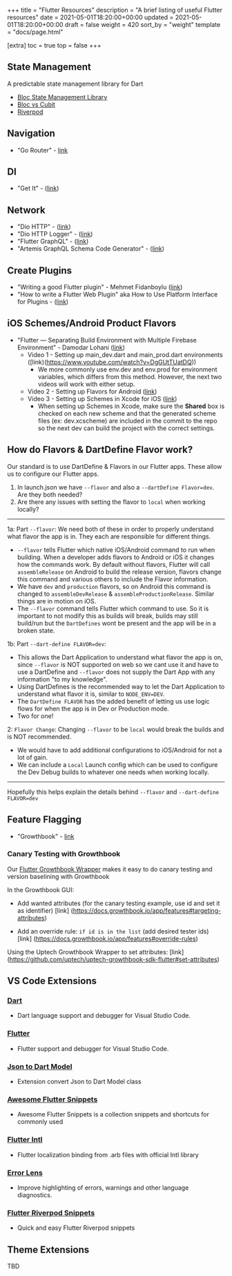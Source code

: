 +++
title = "Flutter Resources"
description = "A brief listing of useful Flutter resources"
date = 2021-05-01T18:20:00+00:00
updated = 2021-05-01T18:20:00+00:00
draft = false
weight = 420
sort_by = "weight"
template = "docs/page.html"

[extra]
toc = true
top = false
+++

## State Management

A predictable state management library for Dart

* [Bloc State Management Library](https://bloclibrary.dev/)
* [Bloc vs Cubit](https://ppantaleon.medium.com/flutter-bloc-vs-cubit-100a0fb0efcf)
* [Riverpod](https://riverpod.dev)

## Navigation

* "Go Router" - [link](https://gorouter.dev)

## DI

* "Get It" - ([link](https://pub.dev/packages/get_it))

## Network

* "Dio HTTP" - ([link](https://pub.dev/packages/dio))
* "Dio HTTP Logger" - ([link](https://pub.dev/packages/pretty_dio_logger/versions/1.2.0-beta-1))
* "Flutter GraphQL" - ([link](https://pub.dev/packages/graphql_flutter))
* "Artemis GraphQL Schema Code Generator" - ([link](https://pub.dev/packages/artemis))

## Create Plugins

* "Writing a good Flutter plugin" - Mehmet Fidanboylu ([link](https://medium.com/flutter/writing-a-good-flutter-plugin-1a561b986c9c))
* "How to write a Flutter Web Plugin" aka How to Use Platform Interface for Plugins - ([link](https://medium.com/flutter/how-to-write-a-flutter-web-plugin-part-2-afdddb69ece6))

## iOS Schemes/Android Product Flavors

* "Flutter — Separating Build Environment with Multiple Firebase Environment" - Damodar Lohani ([link](https://lohanidamodar.medium.com/flutter-separating-build-environment-with-multiple-firebase-environment-92e40e26d275))
	* Video 1 - Setting up main_dev.dart and main_prod.dart environments ([link)(https://www.youtube.com/watch?v=DgGUtTUatDQ))
		* We more commonly use env.dev and env.prod for environment variables, which differs from this method. However, the next two videos will work with either setup.
	* Video 2 - Setting up Flavors for Android ([link](https://www.youtube.com/watch?v=UZFIMRAWtgw))
	* Video 3 - Setting up Schemes in Xcode for iOS ([link](https://www.youtube.com/watch?v=gdqnxcV7_FY))
		* When setting up Schemes in Xcode, make sure the **Shared** box is checked on each new scheme and that the generated scheme files (ex: dev.xcscheme) are included in the commit to the repo so the next dev can build the project with the correct settings. 

## How do Flavors & DartDefine Flavor work?
Our standard is to use DartDefine & Flavors in our Flutter apps. These allow us to configure our Flutter apps. 
1) In launch.json we have `--flavor` and also a `--dartDefine Flavor=dev`. Are they both needed?
2) Are there any issues with setting the flavor to `local` when working locally?
---
1a: Part `--flavor`: We need both of these in order to properly understand what flavor the app is in. They each are responsible for different things.
* `--flavor` tells Flutter which native iOS/Android command to run when building. When a developer adds flavors to Android or iOS it changes how the commands work. By default without flavors, Flutter will call `assembleRelease` on Android to build the release version, flavors change this command and various others to include the Flavor information. 
* We have `dev` and `production` flavors, so on Android this command is changed to `assembleDevRelease` & `assembleProductionRelease`. Similar things are in motion on iOS.
* The `--flavor` command tells Flutter which command to use. So it is important to not modify this as builds will break, builds may still build/run but the `DartDefines` wont be present and the app will be in a broken state.

1b: Part `--dart-define FLAVOR=dev`:
* This allows the Dart Application to understand what flavor the app is on, since `--flavor` is NOT supported on web so we cant use it and have to use a DartDefine and `--flavor` does not supply the Dart App with any information "to my knowledge".
* Using DartDefines is the recommended way to let the Dart Application to understand what flavor it is, similar to `NODE_ENV=DEV`. 
* The `DartDefine FLAVOR` has the added benefit of letting us use logic flows for when the app is in Dev or Production mode. 
* Two for one!

2: `Flavor Change`: Changing `--flavor` to be `local` would break the builds and is NOT recommended.
* We would have to add additional configurations to iOS/Android for not a lot of gain. 
* We can include a `Local` Launch config which can be used to configure the Dev Debug builds to whatever one needs when working locally.
---
Hopefully this helps explain the details behind `--flavor` and `--dart-define FLAVOR=dev`

## Feature Flagging

* "Growthbook" - [link](https://docs.growthbook.io/)

### Canary Testing with Growthbook

Our [Flutter Growthbook Wrapper]() makes it easy to do canary testing and version baselining with Growthbook

In the Growthbook GUI:

* Add wanted attributes (for the canary testing example, use id and set it as identifier) [link] (https://docs.growthbook.io/app/features#targeting-attributes)

* Add an override rule:
`if id is in the list` (add desired tester ids)
[link] (https://docs.growthbook.io/app/features#override-rules)

Using the Uptech Growthbook Wrapper to set attributes: [link] (https://github.com/uptech/uptech-growthbook-sdk-flutter#set-attributes)


## VS Code Extensions

### [Dart](https://marketplace.visualstudio.com/items?itemName=Dart-Code.dart-codes)

* Dart language support and debugger for Visual Studio Code.

### [Flutter](https://marketplace.visualstudio.com/items?itemName=Dart-Code.flutters)

* Flutter support and debugger for Visual Studio Code.

### [Json to Dart Model](https://marketplace.visualstudio.com/items?itemName=hirantha.json-to-darts)

* Extension convert Json to Dart Model class

### [Awesome Flutter Snippets](https://marketplace.visualstudio.comitems?itemName=Nash.awesome-flutter-snippetss)

* Awesome Flutter Snippets is a collection snippets and shortcuts for commonly used

### [Flutter Intl](https://marketplace.visualstudio.com/items?itemName=localizely.flutter-intls)

* Flutter localization binding from .arb files with official Intl library

### [Error Lens](https://marketplace.visualstudio.com/items?itemName=usernamehw.errorlenss)

* Improve highlighting of errors, warnings and other language diagnostics.

### [Flutter Riverpod Snippets](https://marketplace.visualstudio.comitems?itemName=robert-brunhage.flutter-riverpod-snippetss)

* Quick and easy Flutter Riverpod snippets

## Theme Extensions

TBD
